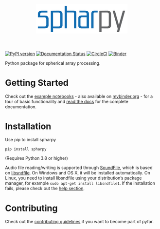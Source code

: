 <h1 align="center">
<img src="https://github.com/pyfar/gallery/raw/main/docs/resources/logos/pyfar_logos_fixed_size_spharpy.png" width="300">
</h1><br>



[![PyPI version](https://badge.fury.io/py/spharpy.svg)](https://badge.fury.io/py/spharpy)
[![Documentation Status](https://readthedocs.org/projects/spharpy/badge/?version=latest)](https://spharpy.readthedocs.io/en/latest/?badge=latest)
[![CircleCI](https://circleci.com/gh/pyfar/spharpy.svg?style=shield)](https://circleci.com/gh/pyfar/spharpy)
[![Binder](https://mybinder.org/badge_logo.svg)](https://mybinder.org/v2/gh/pyfar/gallery/main?labpath=docs/gallery/interactive/pyfar_introduction.ipynb)

Python package for spherical array processing.

Getting Started
===============

Check out the [example notebooks](https://github.com/pyfar/pyfar/blob/main/examples) - also available on [mybinder.org](https://mybinder.org/v2/gh/pyfar/spharpy/main?filepath=examples/) - for a tour of basic functionality and
[read the docs](https://spharpy.readthedocs.io/en/stable) for the complete documentation.

Installation
============

Use pip to install spharpy

    pip install spharpy

(Requires Python 3.8 or higher)

Audio file reading/writing is supported through [SoundFile](https://python-soundfile.readthedocs.io), which is based on
[libsndfile](http://www.mega-nerd.com/libsndfile/). On Windows and OS X, it will be installed automatically.
On Linux, you need to install libsndfile using your distribution’s package manager, for example ``sudo apt-get install libsndfile1``.
If the installation fails, please check out the [help section](https://pyfar-gallery.readthedocs.io/en/latest/help).

Contributing
============

Check out the [contributing guidelines](https://pyfar.readthedocs.io/en/stable/contributing.html) if you want to become part of pyfar.
